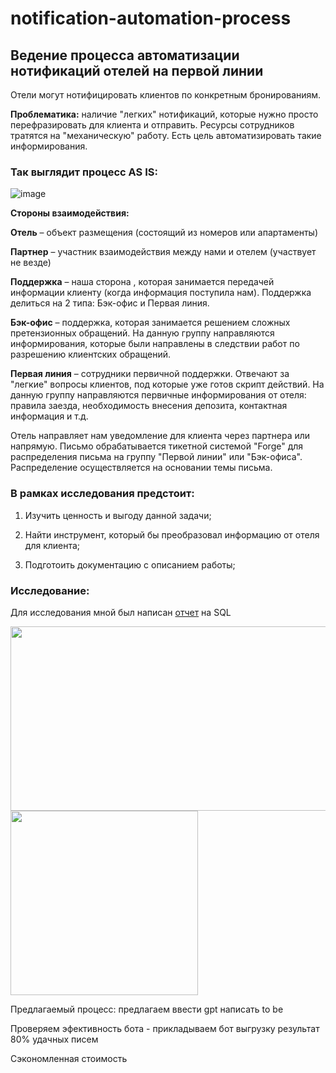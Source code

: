 # notification-automation-process
## Ведение процесса автоматизации нотификаций отелей на первой линии

Отели могут нотифицировать клиентов по конкретным бронированиям. 

**Проблематика:** наличие "легких" нотификаций, которые нужно просто перефразировать для клиента и отправить. Ресурсы сотрудников тратятся на "механическую" работу.
Есть цель автоматизировать такие информирования.

### Так выглядит процесс AS IS:

![image](https://github.com/user-attachments/assets/3f66aa86-7496-4f1b-9596-802123a01477)

**Стороны взаимодействия:**

**Отель** – объект размещения (состоящий из номеров или апартаменты)

**Партнер** – участник взаимодействия между нами и отелем (участвует не везде)

**Поддержка** – наша сторона , которая занимается передачей информации клиенту (когда информация поступила нам). Поддержка делиться на 2 типа: Бэк-офис и Первая линия. 

**Бэк-офис** – поддержка, которая занимается решением сложных претензионных обращений. На данную группу направляются информирования, которые были направлены в следствии работ по разрешению клиентских обращений.

**Первая линия** – сотрудники первичной поддержки. Отвечают за "легкие" вопросы клиентов, под которые уже готов скрипт действий. На данную группу направляются первичные информирования от отеля: правила заезда, необходимость внесения депозита, контактная информация и т.д.

Отель направляет нам уведомление для клиента через партнера или напрямую. Письмо обрабатывается тикетной системой "Forge" для распределения письма на группу "Первой линии" или "Бэк-офиса". 
Распределение осуществляется на основании темы письма.

### В рамках исследования предстоит:

1. Изучить ценность и выгоду данной задачи;

2. Найти инструмент, который бы преобразовал информацию от отеля для клиента;

3. Подготоить документацию с описанием работы;

### Исследование:

Для исследования мной был написан [отчет](https://github.com/KazzarmenkovaSofia/notification-automation-process/blob/main/hotels-notification-analyser.md) на SQL

<img src="https://github.com/user-attachments/assets/b949c11c-c462-43f9-a55e-705722e3b158" width="595" height="295">


<img src="https://github.com/user-attachments/assets/2eb61083-4c1b-41bf-b57b-5781ec4b84aa" width="300" height="295">



Предлагаемый процесс:
предлагаем ввести gpt 
написать to be 


Проверяем эфективность бота - прикладываем бот выгрузку 
результат 80% удачных писем

Сэкономленная стоимость 


